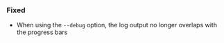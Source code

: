 ### Fixed

- When using the `--debug` option, the log output no longer overlaps with the progress bars
